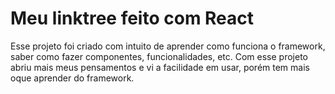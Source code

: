 # Meu linktree feito com React

Esse projeto foi criado com intuito de aprender como funciona o framework, saber como fazer componentes, funcionalidades, etc. Com esse projeto abriu mais meus pensamentos e vi a facilidade em usar, porém tem mais oque aprender do framework.
